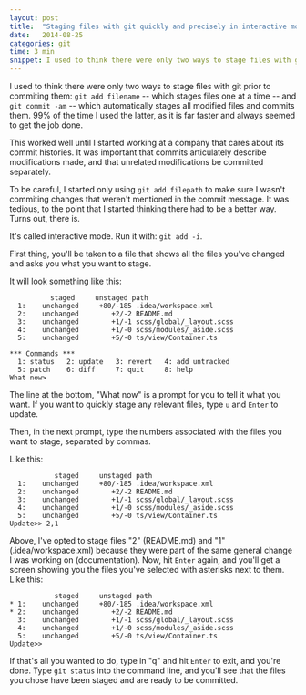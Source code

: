 ```yaml
---
layout: post
title:  "Staging files with git quickly and precisely in interactive mode"
date:   2014-08-25
categories: git
time: 3 min
snippet: I used to think there were only two ways to stage files with git prior to commiting them-- all at once, or one at a time. Until I found interactive mode.
---
```


I used to think there were only two ways to stage files with git prior to commiting them: `git add filename` -- which stages files one at a time -- and `git commit -am` -- which automatically stages all modified files and commits them. 99% of the time I used the latter, as it is far faster and always seemed to get the job done.

This worked well until I started working at a company that cares about its commit histories. It was important that commits articulately describe modifications made, and that unrelated modifications be committed separately. 

To be careful, I started only using `git add filepath` to make sure I wasn't commiting changes that weren't mentioned in the commit message. It was tedious, to the point that I started thinking there had to be a better way. Turns out, there is. 

It's called interactive mode. Run it with: `git add -i`. 

First thing, you'll be taken to a file that shows all the files you've changed and asks you what you want to stage. 

It will look something like this: 

```
          staged     unstaged path
  1:    unchanged     +80/-185 .idea/workspace.xml
  2:    unchanged        +2/-2 README.md
  3:    unchanged        +1/-1 scss/global/_layout.scss
  4:    unchanged        +1/-0 scss/modules/_aside.scss
  5:    unchanged        +5/-0 ts/view/Container.ts

*** Commands ***
  1: status	  2: update	  3: revert	  4: add untracked
  5: patch	  6: diff	  7: quit	  8: help
What now> 

```

The line at the bottom, "What now" is a prompt for you to tell it what you want. If you want to quickly stage any relevant files, type `u` and `Enter` to update.

Then, in the next prompt, type the numbers associated with the files you want to stage, separated by commas. 

Like this: 

```
           staged     unstaged path
  1:    unchanged     +80/-185 .idea/workspace.xml
  2:    unchanged        +2/-2 README.md
  3:    unchanged        +1/-1 scss/global/_layout.scss
  4:    unchanged        +1/-0 scss/modules/_aside.scss
  5:    unchanged        +5/-0 ts/view/Container.ts
Update>> 2,1

```

Above, I've opted to stage files "2" (README.md) and "1" (.idea/workspace.xml) because they were part of the same general change I was working on (documentation). Now, hit `Enter` again, and you'll get a screen showing you the files you've selected with asterisks next to them. Like this: 

```
           staged     unstaged path
* 1:    unchanged     +80/-185 .idea/workspace.xml
* 2:    unchanged        +2/-2 README.md
  3:    unchanged        +1/-1 scss/global/_layout.scss
  4:    unchanged        +1/-0 scss/modules/_aside.scss
  5:    unchanged        +5/-0 ts/view/Container.ts
Update>> 
```

If that's all you wanted to do, type in "q" and hit `Enter` to exit, and you're done. Type `git status` into the command line, and you'll see that the files you chose have been staged and are ready to be committed. 
